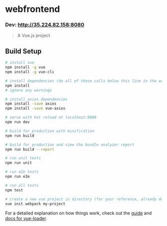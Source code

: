 # webfrontend

### Dev: http://35.224.82.158:8080

> A Vue.js project

## Build Setup

``` bash
# install vue
npm install -g vue
npm install -g vue-cli

# install dependencies (do all of these calls below this line in the working directory)
npm install
# ignore any warnings

# install axios dependencies
npm install -save axios
npm install -save vue-axios

# serve with hot reload at localhost:8080
npm run dev

# build for production with minification
npm run build

# build for production and view the bundle analyzer report
npm run build --report

# run unit tests
npm run unit

# run e2e tests
npm run e2e

# run all tests
npm test

# create a new vue project in directory (for your reference, already done for project)
vue init webpack my-project

```

For a detailed explanation on how things work, check out the [guide](http://vuejs-templates.github.io/webpack/) and [docs for vue-loader](http://vuejs.github.io/vue-loader).
